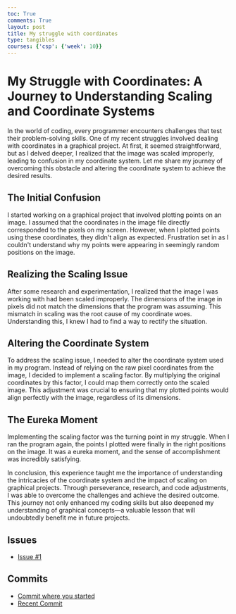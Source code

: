 ```yaml
---
toc: True
comments: True
layout: post
title: My struggle with coordinates
type: tangibles
courses: {'csp': {'week': 10}}
---
```


# My Struggle with Coordinates: A Journey to Understanding Scaling and Coordinate Systems

In the world of coding, every programmer encounters challenges that test their problem-solving skills. One of my recent struggles involved dealing with coordinates in a graphical project. At first, it seemed straightforward, but as I delved deeper, I realized that the image was scaled improperly, leading to confusion in my coordinate system. Let me share my journey of overcoming this obstacle and altering the coordinate system to achieve the desired results.

## The Initial Confusion

I started working on a graphical project that involved plotting points on an image. I assumed that the coordinates in the image file directly corresponded to the pixels on my screen. However, when I plotted points using these coordinates, they didn't align as expected. Frustration set in as I couldn't understand why my points were appearing in seemingly random positions on the image.

## Realizing the Scaling Issue

After some research and experimentation, I realized that the image I was working with had been scaled improperly. The dimensions of the image in pixels did not match the dimensions that the program was assuming. This mismatch in scaling was the root cause of my coordinate woes. Understanding this, I knew I had to find a way to rectify the situation.

## Altering the Coordinate System

To address the scaling issue, I needed to alter the coordinate system used in my program. Instead of relying on the raw pixel coordinates from the image, I decided to implement a scaling factor. By multiplying the original coordinates by this factor, I could map them correctly onto the scaled image. This adjustment was crucial to ensuring that my plotted points would align perfectly with the image, regardless of its dimensions.

## The Eureka Moment

Implementing the scaling factor was the turning point in my struggle. When I ran the program again, the points I plotted were finally in the right positions on the image. It was a eureka moment, and the sense of accomplishment was incredibly satisfying.

In conclusion, this experience taught me the importance of understanding the intricacies of the coordinate system and the impact of scaling on graphical projects. Through perseverance, research, and code adjustments, I was able to overcome the challenges and achieve the desired outcome. This journey not only enhanced my coding skills but also deepened my understanding of graphical concepts—a valuable lesson that will undoubtedly benefit me in future projects.

## Issues

- [Issue #1](https://github.com/will-w-cheng/team-influencer-innovator-backend/issues/1)

## Commits

- [Commit where you started](https://github.com/will-w-cheng/team-influencer-innovator-backend/commit/bc8e899d55c9c6aca4f8cd313add2ce64cea5bc0)
- [Recent Commit](https://github.com/will-w-cheng/team-influencer-innovator-backend/commit/babf0bbba02cbc02967ed0caeeba0e4fd8b5a533)




